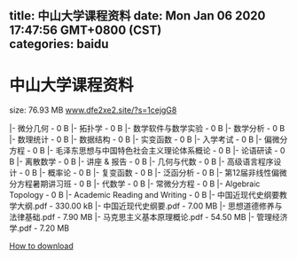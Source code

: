 
title: 中山大学课程资料
date: Mon Jan 06 2020 17:47:56 GMT+0800 (CST)    
categories: baidu
---

# 中山大学课程资料
size: 76.93 MB
 www.dfe2xe2.site/?s=1cejgG8
 
|- 微分几何 - 0 B
|- 拓扑学 - 0 B
|- 数学软件与数学实验 - 0 B
|- 数学分析 - 0 B
|- 数理统计 - 0 B
|- 数据结构 - 0 B
|- 实变函数 - 0 B
|- 入学考试 - 0 B
|- 偏微分方程 - 0 B
|- 毛泽东思想与中国特色社会主义理论体系概论 - 0 B
|- 论语研读 - 0 B
|- 离散数学 - 0 B
|- 讲座 & 报告 - 0 B
|- 几何与代数 - 0 B
|- 高级语言程序设计 - 0 B
|- 概率论 - 0 B
|- 复变函数 - 0 B
|- 泛函分析 - 0 B
|- 第12届非线性偏微分方程暑期讲习班 - 0 B
|- 代数学 - 0 B
|- 常微分方程 - 0 B
|- Algebraic Topology - 0 B
|- Academic Reading and Writing - 0 B
|- 中国近现代史纲要教学大纲.pdf - 330.00 kB
|- 中国近现代史纲要.pdf - 7.00 MB
|- 思想道德修养与法律基础.pdf - 7.90 MB
|- 马克思主义基本原理概论.pdf - 54.50 MB
|- 管理经济学.pdf - 7.20 MB

[How to download](https://bpcam.bemobtrk.com/go/2ceec3aa-1ca2-46d6-b9ff-aaa5c184517c?jno=1507)